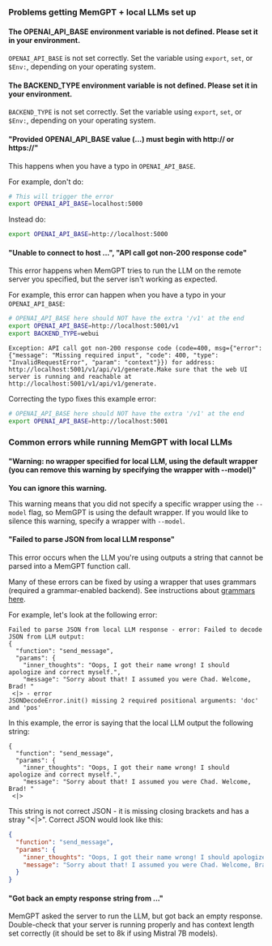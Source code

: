 ### Problems getting MemGPT + local LLMs set up

#### The OPENAI_API_BASE environment variable is not defined. Please set it in your environment.

`OPENAI_API_BASE` is not set correctly. Set the variable using `export`, `set`, or `$Env:`, depending on your operating system.

#### The BACKEND_TYPE environment variable is not defined. Please set it in your environment.

`BACKEND_TYPE` is not set correctly. Set the variable using `export`, `set`, or `$Env:`, depending on your operating system.

#### "Provided OPENAI_API_BASE value (...) must begin with http:// or https://"

This happens when you have a typo in `OPENAI_API_BASE`.

For example, don't do:
```sh
# This will trigger the error
export OPENAI_API_BASE=localhost:5000
```

Instead do:
```sh
export OPENAI_API_BASE=http://localhost:5000
```

#### "Unable to connect to host ...", "API call got non-200 response code"

This error happens when MemGPT tries to run the LLM on the remote server you specified, but the server isn't working as expected.

For example, this error can happen when you have a typo in your `OPENAI_API_BASE`:
```sh
# OPENAI_API_BASE here should NOT have the extra '/v1' at the end
export OPENAI_API_BASE=http://localhost:5001/v1
export BACKEND_TYPE=webui
```
```text
Exception: API call got non-200 response code (code=400, msg={"error": {"message": "Missing required input", "code": 400, "type": "InvalidRequestError", "param": "context"}}) for address: http://localhost:5001/v1/api/v1/generate.Make sure that the web UI server is running and reachable at http://localhost:5001/v1/api/v1/generate.
```

Correcting the typo fixes this example error:
```sh
# OPENAI_API_BASE here should NOT have the extra '/v1' at the end
export OPENAI_API_BASE=http://localhost:5001
```

### Common errors while running MemGPT with local LLMs

#### "Warning: no wrapper specified for local LLM, using the default wrapper (you can remove this warning by specifying the wrapper with --model)"

**You can ignore this warning.**

This warning means that you did not specify a specific wrapper using the `--model` flag, so MemGPT is using the default wrapper. If you would like to silence this warning, specify a wrapper with `--model`.

#### "Failed to parse JSON from local LLM response"

This error occurs when the LLM you're using outputs a string that cannot be parsed into a MemGPT function call.

Many of these errors can be fixed by using a wrapper that uses grammars (required a grammar-enabled backend). See instructions about [grammars here](../local_llm).

For example, let's look at the following error:
```text
Failed to parse JSON from local LLM response - error: Failed to decode JSON from LLM output:
{
  "function": "send_message",
  "params": {
    "inner_thoughts": "Oops, I got their name wrong! I should apologize and correct myself.",
    "message": "Sorry about that! I assumed you were Chad. Welcome, Brad! "
 <|> - error
JSONDecodeError.init() missing 2 required positional arguments: 'doc' and 'pos'
```

In this example, the error is saying that the local LLM output the following string:
```text
{
  "function": "send_message",
  "params": {
    "inner_thoughts": "Oops, I got their name wrong! I should apologize and correct myself.",
    "message": "Sorry about that! I assumed you were Chad. Welcome, Brad! "
 <|>
```

This string is not correct JSON - it is missing closing brackets and has a stray "<|>". Correct JSON would look like this:
```json
{
  "function": "send_message",
  "params": {
    "inner_thoughts": "Oops, I got their name wrong! I should apologize and correct myself.",
    "message": "Sorry about that! I assumed you were Chad. Welcome, Brad! "
  }
}
```

#### "Got back an empty response string from ..."

MemGPT asked the server to run the LLM, but got back an empty response. Double-check that your server is running properly and has context length set correctly (it should be set to 8k if using Mistral 7B models).
